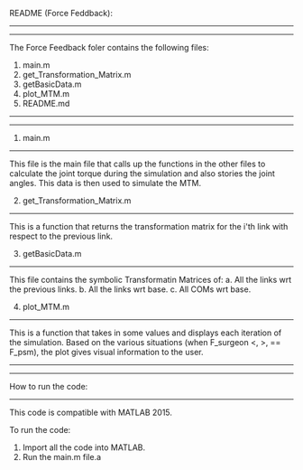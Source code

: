 README (Force Feddback):
************************
************************

The Force Feedback foler contains the following files:
1. main.m
2. get_Transformation_Matrix.m
3. getBasicData.m
4. plot_MTM.m
5. README.md

************************
************************

1. main.m
**********
This file is the main file that calls up the functions in the other files to calculate the joint torque during the simulation and also stories the joint angles. This data is then used to simulate the MTM.

2. get_Transformation_Matrix.m
*******************************
This is a function that returns the transformation matrix for the i'th link with respect to the previous link.

3. getBasicData.m
******************
This file contains the symbolic Transformatin Matrices of:
    a. All the links wrt the previous links.
    b. All the links wrt base.
    c. All COMs wrt base.

4. plot_MTM.m
**************
This is a function that takes in some values and displays each iteration of the simulation. Based on the various situations (when F_surgeon <, >, == F_psm), the plot gives visual information to the user.

************************
************************

How to run the code:
********************
This code is compatible with MATLAB 2015.

To run the code:
1. Import all the code into MATLAB.
2. Run the main.m file.a
